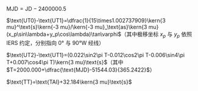 $\text{MJD}=\text{JD}-2400000.5$

$\text{UT0}-\text{UT1}=\dfrac{1}{15\times1.002737909}\kern{3 mu}^\text{s}\kern{-3 mu}/\kern{-3 mu}_\text{as}\kern{3 mu}(x_p\sin\lambda+y_p\cos\lambda)\tan\varphi$（其中极移坐标 $x_p$ 与 $y_p$ 依照 IERS 约定，分别指向 0° 与 90°W 经线）

$\text{UT2}-\text{UT1}=(0.022\sin2\pi T-0.012\cos2\pi T-0.006\sin4\pi T+0.007\cos4\pi T)\kern{3 mu}\text{s}$（其中 $T=2000.000+\dfrac{\text{MJD}-51544.03}{365.2422}$）

$\text{TT}=\text{TAI}+32.184\kern{3 mu}\text{s}$
